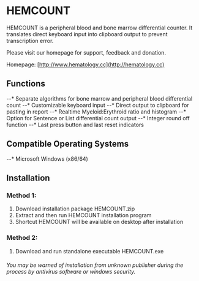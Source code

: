 # HEMCOUNT

HEMCOUNT is a peripheral blood and bone marrow differential counter. It translates direct keyboard input into clipboard output to prevent transcription error.

Please visit our homepage for support, feedback and donation.

Homepage: [http://www.hematology.cc](http://hematology.cc)

## Functions
--* Separate algorithms for bone marrow and peripheral blood differential count
--* Customizable keyboard input
--* Direct output to clipboard for pasting in report
--* Realtime Myeloid:Erythroid ratio and histogram
--* Option for Sentence or List differential count output
--* Integer round off function
--* Last press button and last reset indicators

## Compatible Operating Systems
--* Microsoft Windows (x86/64)

## Installation
### Method 1:
1. Download installation package HEMCOUNT.zip
2. Extract and then run HEMCOUNT installation program
3. Shortcut HEMCOUNT will be available on desktop after installation

### Method 2:
1. Download and run standalone executable HEMCOUNT.exe

###### You may be warned of installation from unknown publisher during the process by antivirus software or windows security.
